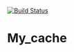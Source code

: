 [![Build Status](https://travis-ci.org/MalSemik/My_cache.svg?branch=main)](https://travis-ci.org/MalSemik/My_cache)
# My_cache
